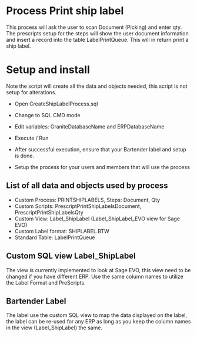 # Process Print ship label 

This process will ask the user to scan Document (Picking) and enter qty.
The prescripts setup for the steps will show the user document information and insert a record into the table LabelPrintQueue.
This will in return print a ship label.


# Setup and install

Note the script will create all the data and objects needed, this script is not setup for alterations.

- Open CreateShipLabelProcess.sql
- Change to SQL CMD mode
- Edit variables: GraniteDatabaseName and ERPDatabaseName
- Execute / Run
  
- After successful execution, ensure that your Bartender label and setup is done.
- Setup the process for your users and members that will use the process


## List of all data and objects used by process

- Custom Process:       PRINTSHIPLABELS, Steps: Document, Qty
- Custom Scripts:       PrescriptPrintShipLabelsDocument, PrescriptPrintShipLabelsQty
- Custom View:          Label_ShipLabel (Label_ShipLabel_EVO view for Sage EVO)
- Custom Label format:  SHIPLABEL.BTW
- Standard Table:       LabelPrintQueue

## Custom SQL view Label_ShipLabel

The view is currently implemented to look at Sage EVO, this view need to be changed if you have different ERP.
Use the same column names to utilize the Label Format and PreScripts.

## Bartender Label

The label use the custom SQL view to map the data displayed on the label, the label can be re-used for any ERP as long as you keep the column names in 
the view (Label_ShipLabel) the same.